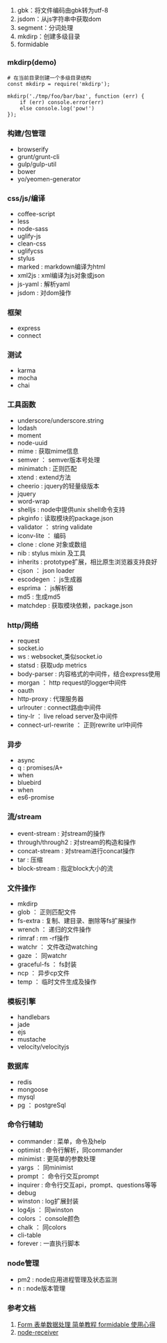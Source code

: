1. gbk：将文件编码由gbk转为utf-8
2. jsdom：从js字符串中获取dom
3. segment：分词处理
4. mkdirp：创建多级目录
5. formidable

### mkdirp(demo)
```
# 在当前目录创建一个多级目录结构
const mkdirp = require('mkdirp');

mkdirp('./tmp/foo/bar/baz', function (err) {
    if (err) console.error(err)
    else console.log('pow!')
});
```


### 构建/包管理
* browserify
* grunt/grunt-cli
* gulp/gulp-util
* bower
* yo/yeomen-generator
### css/js/编译
* coffee-script
* less
* node-sass
* uglify-js
* clean-css
* uglifycss
* stylus
* marked : markdown编译为html
* xml2js : xml编译为js对象或json
* js-yaml : 解析yaml
* jsdom : 对dom操作
### 框架
* express
* connect
### 测试
* karma
* mocha
* chai
### 工具函数
* underscore/underscore.string
* lodash
* moment
* node-uuid
* mime : 获取mime信息
* semver ： semver版本号处理
* minimatch : 正则匹配
* xtend : extend方法
* cheerio : jquery的轻量级版本
* jquery
* word-wrap
* shelljs : node中提供unix shell命令支持
* pkginfo : 读取模块的package.json
* validator ： string validate
* iconv-lite ： 编码
* clone : clone 对象或数组
* nib : stylus mixin 及工具
* inherits : prototype扩展，相比原生浏览器支持良好
* cjson ： json loader
* escodegen ： js生成器
* esprima ： js解析器
* md5 : 生成md5
* matchdep : 获取模块依赖，package.json

### http/网络
* request
* socket.io
* ws : websocket,类似socket.io
* statsd : 获取udp metrics
* body-parser : 内容格式的中间件，结合express使用
* morgan ： http request的logger中间件
* oauth
* http-proxy : 代理服务器
* urlrouter : connect路由中间件
* tiny-lr ： live reload server及中间件
* connect-url-rewrite ： 正则rewrite url中间件

### 异步
* async
* q : promises/A+
* when
* bluebird
* when
* es6-promise

### 流/stream
* event-stream : 对stream的操作
* through/through2 : 对stream的构造和操作
* concat-stream : 对stream进行concat操作
* tar : 压缩
* block-stream : 指定block大小的流

### 文件操作
* mkdirp
* glob ： 正则匹配文件
* fs-extra : 复制、建目录、删除等fs扩展操作
* wrench ： 递归的文件操作
* rimraf : rm -rf操作
* watchr ： 文件改动watching
* gaze ： 同watchr
* graceful-fs ： fs封装
* ncp ： 异步cp文件
* temp ： 临时文件生成及操作

### 模板引擎
* handlebars
* jade
* ejs
* mustache
* velocity/velocityjs

### 数据库
* redis
* mongoose
* mysql
* pg ： postgreSql

### 命令行辅助
* commander : 菜单，命令及help
* optimist : 命令行解析，同commander
* minimist : 更简单的参数处理
* yargs ： 同minimist
* prompt ： 命令行交互prompt
* inquirer : 命令行交互api，prompt、questions等等
* debug
* winston : log扩展封装
* log4js ： 同winston
* colors ： console颜色
* chalk ： 同colors
* cli-table
* forever : 一直执行脚本

### node管理
* pm2 : node应用进程管理及状态监测
* n : node版本管理

### 参考文档
1. [Form 表单数据处理 简单教程 formidable 使用心得](https://cnodejs.org/topic/4f5c62932373009b5c0b027b)
2. [node-receiver](https://github.com/fex-team/receiver/blob/master/server.js)